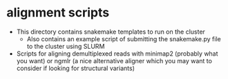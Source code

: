 # alignment scripts

- This directory contains snakemake templates to run on the cluster
  - Also contains an example script of submitting the snakemake.py file to the cluster using SLURM
- Scripts for aligning demultiplexed reads with minimap2 (probably what you want) or ngmlr (a nice alternative aligner which you may want to consider if looking for structural variants)
